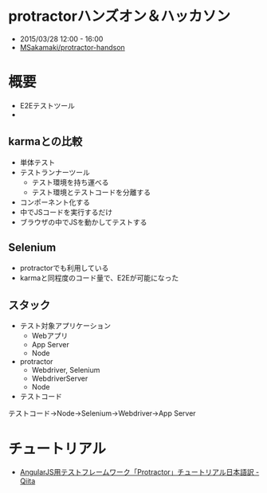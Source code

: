 # protractorハンズオン＆ハッカソン

- 2015/03/28 12:00 - 16:00
- [MSakamaki/protractor-handson](https://github.com/MSakamaki/protractor-handson)

# 概要

- E2Eテストツール
- 

## karmaとの比較

- 単体テスト
- テストランナーツール
    - テスト環境を持ち運べる
    - テスト環境とテストコードを分離する
- コンポーネント化する
- 中でJSコードを実行するだけ
- ブラウザの中でJSを動かしてテストする

## Selenium

- protractorでも利用している
- karmaと同程度のコード量で、E2Eが可能になった


## スタック

- テスト対象アプリケーション
    - Webアプリ
    - App Server
    - Node
- protractor
    - Webdriver, Selenium
    - WebdriverServer
    - Node
- テストコード

テストコード->Node->Selenium->Webdriver->App Server

# チュートリアル

- [AngularJS用テストフレームワーク「Protractor」チュートリアル日本語訳 - Qiita](http://qiita.com/weed/items/30098f7be2f753580f63)



